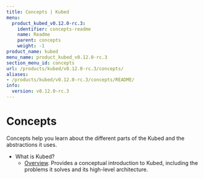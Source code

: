 ```yaml
---
title: Concepts | Kubed
menu:
  product_kubed_v0.12.0-rc.3:
    identifier: concepts-readme
    name: Readme
    parent: concepts
    weight: -1
product_name: kubed
menu_name: product_kubed_v0.12.0-rc.3
section_menu_id: concepts
url: /products/kubed/v0.12.0-rc.3/concepts/
aliases:
- /products/kubed/v0.12.0-rc.3/concepts/README/
info:
  version: v0.12.0-rc.3
---
```


# Concepts

Concepts help you learn about the different parts of the Kubed and the abstractions it uses.

- What is Kubed?
  - [Overview](/products/kubed/v0.12.0-rc.3/concepts/what-is-kubed/overview). Provides a conceptual introduction to Kubed, including the problems it solves and its high-level architecture.
